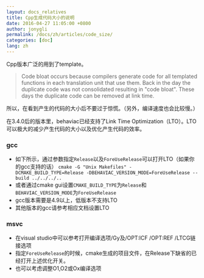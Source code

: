 ```yaml
---
layout: docs_relatives
title: Cpp生成代码大小的说明
date: 2016-04-27 11:05:00 +0800
author: jonygli
permalink: /docs/zh/articles/code_size/
categories: [doc]
lang: zh
---
```


Cpp版本广泛的用到了template。

>Code bloat occurs because compilers generate code for all templated functions in each translation unit that use them. Back in the day the duplicate code was not consolidated resulting in "code bloat". These days the duplicate code can be removed at link time.

所以，在看到产生的代码的大小后不要过于惊慌。（另外，编译速度也会比较慢。）

在3.4.0后的版本里，behaviac已经支持了Link Time Optimization（LTO）。LTO可以极大的减少产生代码的大小以及优化产生代码的效率。

### gcc

 - 如下所示，通过参数指定`Release`以及`ForeUseRelease`可以打开LTO（如果你的gcc支持的话）
`cmake -G "Unix Makefiles" -DCMAKE_BUILD_TYPE=Release -DBEHAVIAC_VERSION_MODE=ForeUseRelease --build ../../../..`
 - 或者通过cmake gui设置`CMAKE_BUILD_TYPE`为`Release`和`BEHAVIAC_VERSION_MODE`为`ForeUseRelease`
 - gcc版本需要是4.9以上，低版本不支持LTO
 - 其他版本的gcc请参考相应文档设置LTO

### msvc

 - 在visual studio中可以参考打开编译选项/Gy及/OPT:ICF /OPT:REF /LTCG链接选项
 - 指定`ForeUseRelease`的时候，cmake生成的项目文件，在Release下缺省的已经打开上述优化开关。
 - 也可以考虑调整O1,O2或Ox编译选项


